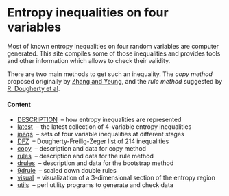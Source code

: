Entropy inequalities on four variables
=============

Most of known entropy inequalities on four random variables are computer
generated. This site compiles some of those inequalities and provides tools
and other information which allows to check their validity.

There are two main methods to get such an inequality. The *copy method* 
proposed originally by
[Zhang and Yeung](http://www.cs.cornell.edu/courses/cs783/2007fa/papers/ZYnonShannon.pdf), and the *rule method* suggested
by [R. Dougherty et al](http://arxiv.org/pdf/1104.3602v1).

#### Content

* [DESCRIPTION](DESCRIPTION.md) &nbsp;&ndash; how entropy inequalities are represented
* [latest](latest.txt) &nbsp;&ndash; the latest collection of 4-variable
  entropy inequalities
* [ineqs](ineqs) &nbsp;&ndash; sets of four variable inequalities at different stages
* [DFZ](DFZ) &nbsp;&ndash; Dougherty-Freilig-Zeger list of 214 inequalities
* [copy](copy) &nbsp;&ndash; description and data for copy method
* [rules](rules) &nbsp;&ndash; description and data for the rule method
* [drules](drules) &nbsp;&ndash; description and data for the bootstrap method
* [9drule](9drule) &nbsp;&ndash; scaled down double rules
* [visual](visual) &nbsp;&ndash; visualization of a 3-dimensional section of
the entropy region
* [utils](utils) &nbsp;&ndash; perl utility programs to generate and check data




